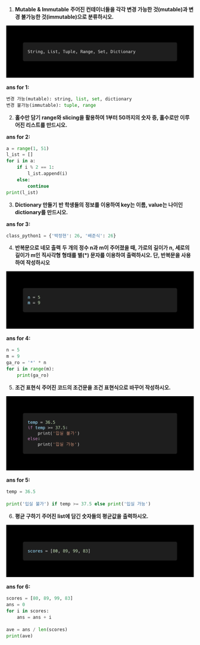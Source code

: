 1. **Mutable & Immutable**
**주어진 컨테이너들을 각각 변경 가능한 것(mutable)과 변경 불가능한 것(immutable)으로 분류하시오.**

![image-20220118103905226](02_homework.assets/image-20220118103905226.png)

**ans for 1:**

```python
변경 가능(mutable): string, list, set, dictionary
변경 불가능(immutable): tuple, range
```







2. **홀수만 담기**
**range와 slicing을 활용하여 1부터 50까지의 숫자 중, 홀수로만 이루어진 리스트를 만드시오.**

**ans for 2:**

```python
a = range(1, 51)
l_ist = []
for i in a:
	if i % 2 == 1:
		l_ist.append(i)
	else:
		continue
print(l_ist)
```







3. **Dictionary 만들기**
**반 학생들의 정보를 이용하여 key는 이름, value는 나이인 dictionary를 만드시오.**

**ans for 3:**

```python
class_python1 = {'박정현': 26, '배준식': 26}
```









4. **반복문으로 네모 출력**
**두 개의 정수 n과 m이 주어졌을 때, 가로의 길이가 n, 세로의 길이가 m인 직사각형 형태를 별(*) 문자를 이용하여 출력하시오. 단, 반복문을 사용하여 작성하시오**

![image-20220118104012580](02_homework.assets/image-20220118104012580.png)

**ans for 4:**

```python
n = 5
m = 9
ga_ro = '*' * n
for i in range(m):
	print(ga_ro)
```







5. **조건 표현식**
**주어진 코드의 조건문을 조건 표현식으로 바꾸어 작성하시오.**

![image-20220118104033943](02_homework.assets/image-20220118104033943.png)

**ans for 5:**

```python
temp = 36.5

print('입실 불가') if temp >= 37.5 else print('입실 가능')
```









6. **평균 구하기**
**주어진 list에 담긴 숫자들의 평균값을 출력하시오.**

![image-20220118104106518](02_homework.assets/image-20220118104106518.png)

**ans for 6:**

```python
scores = [80, 89, 99, 83]
ans = 0
for i in scores:
	ans = ans + i

ave = ans / len(scores)
print(ave)
```

